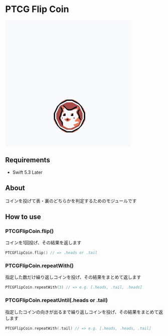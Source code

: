 # PTCG Flip Coin

![](ptcg_flip_coin.gif)

## Requirements

- Swift 5.3 Later

## About

コインを投げて表・裏のどちらかを判定するためのモジュールです

## How to use

### PTCGFlipCoin.flip()

コインを1回投げ、その結果を返します

```swift
PTCGFlipCoin.flip() // => .heads or .tail
```

### PTCGFlipCoin.repeatWith()

指定した数だけ繰り返しコインを投げ、その結果をまとめて返します

```swift
PTCGFlipCoin.repeatWith(3) // => e.g. [.heads, .tail, .heads]
```

### PTCGFlipCoin.repeatUntil(.heads or .tail)

指定したコインの向きが出るまで繰り返しコインを投げ、その結果をまとめて返します

```swift
PTCGFlipCoin.repeatWith(.tail) // => e.g. [.heads, .heads, .tail]
```
